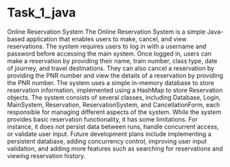 # Task_1_java
Online Reservation System
The Online Reservation System is a simple Java-based application that enables users to make, cancel, and view reservations. The system requires users to log in with a username and password before accessing the main system. Once logged in, users can make a reservation by providing their name, train number, class type, date of journey, and travel destinations. They can also cancel a reservation by providing the PNR number and view the details of a reservation by providing the PNR number.
The system uses a simple in-memory database to store reservation information, implemented using a HashMap to store Reservation objects. The system consists of several classes, including Database, Login, MainSystem, Reservation, ReservationSystem, and CancellationForm, each responsible for managing different aspects of the system.
While the system provides basic reservation functionality, it has some limitations. For instance, it does not persist data between runs, handle concurrent access, or validate user input. Future development plans include implementing a persistent database, adding concurrency control, improving user input validation, and adding more features such as searching for reservations and viewing reservation history.
